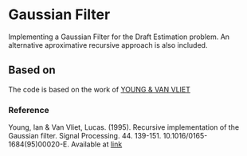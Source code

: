 # Gaussian Filter

Implementing a Gaussian Filter for the Draft Estimation problem. An alternative aproximative recursive approach is also included.

## Based on
The code is based on the work of [YOUNG & VAN VLIET](#reference)

### Reference
Young, Ian & Van Vliet, Lucas. (1995). Recursive implementation of the Gaussian filter. Signal Processing. 44. 139-151. 10.1016/0165-1684(95)00020-E. Available at [link](https://www.researchgate.net/publication/222453003_Recursive_implementation_of_the_Gaussian_filter)
